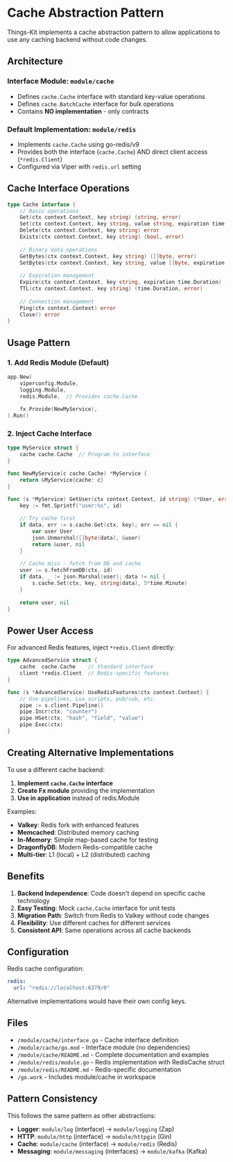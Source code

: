 # Cache Abstraction Pattern

Things-Kit implements a cache abstraction pattern to allow applications to use any caching backend without code changes.

## Architecture

### Interface Module: `module/cache`
- Defines `cache.Cache` interface with standard key-value operations
- Defines `cache.BatchCache` interface for bulk operations
- Contains **NO implementation** - only contracts

### Default Implementation: `module/redis`
- Implements `cache.Cache` using go-redis/v9
- Provides both the interface (`cache.Cache`) AND direct client access (`*redis.Client`)
- Configured via Viper with `redis.url` setting

## Cache Interface Operations

```go
type Cache interface {
    // Basic operations
    Get(ctx context.Context, key string) (string, error)
    Set(ctx context.Context, key string, value string, expiration time.Duration) error
    Delete(ctx context.Context, key string) error
    Exists(ctx context.Context, key string) (bool, error)
    
    // Binary data operations
    GetBytes(ctx context.Context, key string) ([]byte, error)
    SetBytes(ctx context.Context, key string, value []byte, expiration time.Duration) error
    
    // Expiration management
    Expire(ctx context.Context, key string, expiration time.Duration) (bool, error)
    TTL(ctx context.Context, key string) (time.Duration, error)
    
    // Connection management
    Ping(ctx context.Context) error
    Close() error
}
```

## Usage Pattern

### 1. Add Redis Module (Default)
```go
app.New(
    viperconfig.Module,
    logging.Module,
    redis.Module,  // Provides cache.Cache
    
    fx.Provide(NewMyService),
).Run()
```

### 2. Inject Cache Interface
```go
type MyService struct {
    cache cache.Cache  // Program to interface
}

func NewMyService(c cache.Cache) *MyService {
    return &MyService{cache: c}
}

func (s *MyService) GetUser(ctx context.Context, id string) (*User, error) {
    key := fmt.Sprintf("user:%s", id)
    
    // Try cache first
    if data, err := s.cache.Get(ctx, key); err == nil {
        var user User
        json.Unmarshal([]byte(data), &user)
        return &user, nil
    }
    
    // Cache miss - fetch from DB and cache
    user := s.fetchFromDB(ctx, id)
    if data, _ := json.Marshal(user); data != nil {
        s.cache.Set(ctx, key, string(data), 5*time.Minute)
    }
    
    return user, nil
}
```

## Power User Access

For advanced Redis features, inject `*redis.Client` directly:

```go
type AdvancedService struct {
    cache  cache.Cache    // Standard interface
    client *redis.Client  // Redis-specific features
}

func (s *AdvancedService) UseRedisFeatures(ctx context.Context) {
    // Use pipelines, Lua scripts, pub/sub, etc.
    pipe := s.client.Pipeline()
    pipe.Incr(ctx, "counter")
    pipe.HSet(ctx, "hash", "field", "value")
    pipe.Exec(ctx)
}
```

## Creating Alternative Implementations

To use a different cache backend:

1. **Implement `cache.Cache` interface**
2. **Create Fx module** providing the implementation
3. **Use in application** instead of redis.Module

Examples:
- **Valkey**: Redis fork with enhanced features
- **Memcached**: Distributed memory caching
- **In-Memory**: Simple map-based cache for testing
- **DragonflyDB**: Modern Redis-compatible cache
- **Multi-tier**: L1 (local) + L2 (distributed) caching

## Benefits

1. **Backend Independence**: Code doesn't depend on specific cache technology
2. **Easy Testing**: Mock `cache.Cache` interface for unit tests
3. **Migration Path**: Switch from Redis to Valkey without code changes
4. **Flexibility**: Use different caches for different services
5. **Consistent API**: Same operations across all cache backends

## Configuration

Redis cache configuration:
```yaml
redis:
  url: "redis://localhost:6379/0"
```

Alternative implementations would have their own config keys.

## Files

- `/module/cache/interface.go` - Cache interface definition
- `/module/cache/go.mod` - Interface module (no dependencies)
- `/module/cache/README.md` - Complete documentation and examples
- `/module/redis/module.go` - Redis implementation with RedisCache struct
- `/module/redis/README.md` - Redis-specific documentation
- `/go.work` - Includes module/cache in workspace

## Pattern Consistency

This follows the same pattern as other abstractions:
- **Logger**: `module/log` (interface) → `module/logging` (Zap)
- **HTTP**: `module/http` (interface) → `module/httpgin` (Gin)
- **Cache**: `module/cache` (interface) → `module/redis` (Redis)
- **Messaging**: `module/messaging` (interfaces) → `module/kafka` (Kafka)
